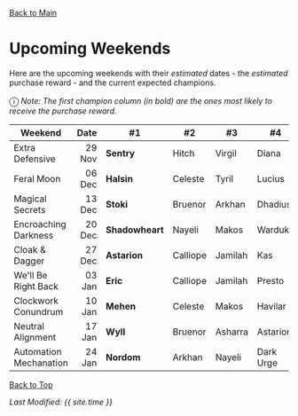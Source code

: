 [Back to Main](index.md)

# Upcoming Weekends

Here are the upcoming weekends with their *estimated* dates - the *estimated* purchase reward - and the current expected champions.

<span style="font-size:1.2em;">ⓘ</span> *Note: The first champion column (in bold) are the ones most likely to receive the purchase reward.*

| Weekend | Date | #1 | #2 | #3 | #4 | #5 | Reward |
|---|--:|---|---|---|---|---|---|
| Extra Defensive | 29 Nov | **Sentry** | Hitch | Virgil | Diana | Jamilah | Golden Epic |
| Feral Moon | 06 Dec | **Halsin** | Celeste | Tyril | Lucius | Krull | Golden Epic |
| Magical Secrets | 13 Dec | **Stoki** | Bruenor | Arkhan | Dhadius | Regis | Golden Epic |
| Encroaching Darkness | 20 Dec | **Shadowheart** | Nayeli | Makos | Warduke | Talin | Golden Epic |
| Cloak & Dagger | 27 Dec | **Astarion** | Calliope | Jamilah | Kas | Nixie | Golden Epic |
| We'll Be Right Back | 03 Jan | **Eric** | Calliope | Jamilah | Presto | Diana | Golden Epic |
| Clockwork Conundrum | 10 Jan | **Mehen** | Celeste | Makos | Havilar | Farideh | Golden Epic |
| Neutral Alignment | 17 Jan | **Wyll** | Bruenor | Asharra | Astarion | Minthara | Golden Epic |
| Automation Mechanation | 24 Jan | **Nordom** | Arkhan | Nayeli | Dark Urge | Hew Maan | Golden Epic |

[Back to Top](#top)

*Last Modified: {{ site.time }}*